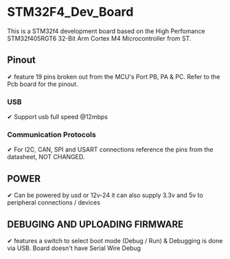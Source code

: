 # STM32F4_Dev_Board

This is a STM32f4 development board based on the High Perfomance STM32f405RGT6 32-Bit Arm Cortex M4 Microcontroller from ST. 

## Pinout
✔ feature 19 pins broken out from the MCU's Port PB, PA & PC. Refer to the Pcb board for the pinout.

### USB
✔ Support usb full speed @12mbps

### Communication Protocols
✔ For I2C, CAN, SPI and USART connections reference the pins from the datasheet, NOT CHANGED.

## POWER
✔ Can be powered by usd or 12v-24 it can also supply 3.3v and 5v to peripheral connections / devices

## DEBUGING AND UPLOADING FIRMWARE
✔ features a switch to select boot mode (Debug / Run) & Debugging is done via USB. Board doesn't have Serial Wire Debug
